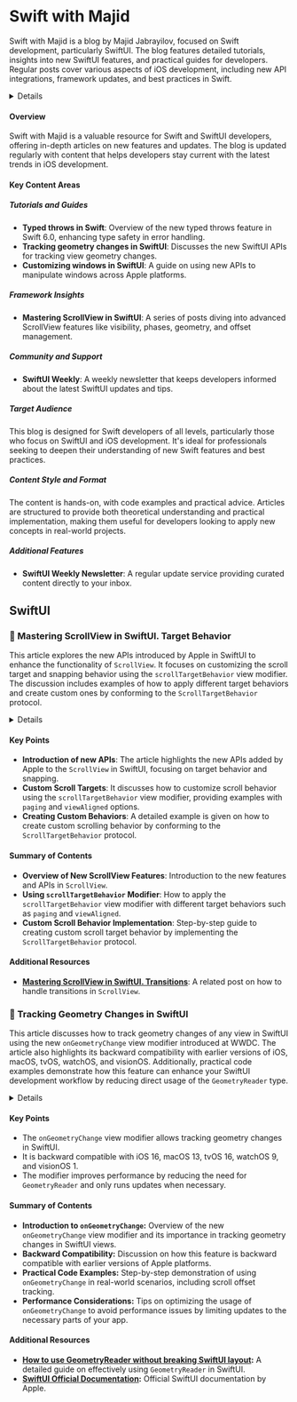 # Swift with Majid

Swift with Majid is a blog by Majid Jabrayilov, focused on Swift development, particularly SwiftUI. The blog features detailed tutorials, insights into new SwiftUI features, and practical guides for developers. Regular posts cover various aspects of iOS development, including new API integrations, framework updates, and best practices in Swift.

<details>

**URL:** [https://swiftwithmajid.com](https://swiftwithmajid.com)

**Authors:** `Majid Jabrayilov`

**Tags:**  
`SwiftUI`, `Swift Development`, `iOS Development`, `Programming`, `APIs`

</details>

#### Overview
Swift with Majid is a valuable resource for Swift and SwiftUI developers, offering in-depth articles on new features and updates. The blog is updated regularly with content that helps developers stay current with the latest trends in iOS development.

#### Key Content Areas

##### Tutorials and Guides
- **Typed throws in Swift**: Overview of the new typed throws feature in Swift 6.0, enhancing type safety in error handling.
- **Tracking geometry changes in SwiftUI**: Discusses the new SwiftUI APIs for tracking view geometry changes.
- **Customizing windows in SwiftUI**: A guide on using new APIs to manipulate windows across Apple platforms.

##### Framework Insights
- **Mastering ScrollView in SwiftUI**: A series of posts diving into advanced ScrollView features like visibility, phases, geometry, and offset management.

##### Community and Support
- **SwiftUI Weekly**: A weekly newsletter that keeps developers informed about the latest SwiftUI updates and tips.

##### Target Audience
This blog is designed for Swift developers of all levels, particularly those who focus on SwiftUI and iOS development. It's ideal for professionals seeking to deepen their understanding of new Swift features and best practices.

##### Content Style and Format
The content is hands-on, with code examples and practical advice. Articles are structured to provide both theoretical understanding and practical implementation, making them useful for developers looking to apply new concepts in real-world projects.

##### Additional Features
- **SwiftUI Weekly Newsletter**: A regular update service providing curated content directly to your inbox.

<LinkCard title="Visit Swift with Majid" href="https://swiftwithmajid.com" />

## SwiftUI

### 🔴 Mastering ScrollView in SwiftUI. Target Behavior

This article explores the new APIs introduced by Apple in SwiftUI to enhance the functionality of `ScrollView`. It focuses on customizing the scroll target and snapping behavior using the `scrollTargetBehavior` view modifier. The discussion includes examples of how to apply different target behaviors and create custom ones by conforming to the `ScrollTargetBehavior` protocol.

<details>

**URL:** [Mastering ScrollView in SwiftUI. Target Behavior](https://swiftwithmajid.com/2023/06/20/mastering-scrollview-in-swiftui-target-behavior/)

**Published:** 2023-06-20

**Authors:** `Majid Jabrayilov`

**Tags:**  
`SwiftUI`, `ScrollView`, `iOS Development`, `UI`, `API`

</details>

#### Key Points
- **Introduction of new APIs**: The article highlights the new APIs added by Apple to the `ScrollView` in SwiftUI, focusing on target behavior and snapping.
- **Custom Scroll Targets**: It discusses how to customize scroll behavior using the `scrollTargetBehavior` view modifier, providing examples with `paging` and `viewAligned` options.
- **Creating Custom Behaviors**: A detailed example is given on how to create custom scrolling behavior by conforming to the `ScrollTargetBehavior` protocol.

#### Summary of Contents
- **Overview of New ScrollView Features**: Introduction to the new features and APIs in `ScrollView`.
- **Using `scrollTargetBehavior` Modifier**: How to apply the `scrollTargetBehavior` view modifier with different target behaviors such as `paging` and `viewAligned`.
- **Custom Scroll Behavior Implementation**: Step-by-step guide to creating custom scroll target behavior by implementing the `ScrollTargetBehavior` protocol.

#### Additional Resources
- **[Mastering ScrollView in SwiftUI. Transitions](https://swiftwithmajid.com/2023/06/13/mastering-scrollview-in-swiftui-transitions/)**: A related post on how to handle transitions in `ScrollView`.

<LinkCard title="Read Full Article" href="https://swiftwithmajid.com/2023/06/20/mastering-scrollview-in-swiftui-target-behavior/" />

### 🔵 Tracking Geometry Changes in SwiftUI

This article discusses how to track geometry changes of any view in SwiftUI using the new `onGeometryChange` view modifier introduced at WWDC. The article also highlights its backward compatibility with earlier versions of iOS, macOS, tvOS, watchOS, and visionOS. Additionally, practical code examples demonstrate how this feature can enhance your SwiftUI development workflow by reducing direct usage of the `GeometryReader` type.

<details>

**URL:** https://swiftwithmajid.com/2024/08/13/tracking-geometry-changes-in-swiftui/

**Published:** 2024-08-13

**Authors:** `Majid Jabrayilov`

**Tags:**  
`SwiftUI`, `iOS Development`, `GeometryProxy`, `WWDC 2024`

</details>

#### Key Points
- The `onGeometryChange` view modifier allows tracking geometry changes in SwiftUI.
- It is backward compatible with iOS 16, macOS 13, tvOS 16, watchOS 9, and visionOS 1.
- The modifier improves performance by reducing the need for `GeometryReader` and only runs updates when necessary.

#### Summary of Contents
- **Introduction to `onGeometryChange`:** Overview of the new `onGeometryChange` view modifier and its importance in tracking geometry changes in SwiftUI views.
- **Backward Compatibility:** Discussion on how this feature is backward compatible with earlier versions of Apple platforms.
- **Practical Code Examples:** Step-by-step demonstration of using `onGeometryChange` in real-world scenarios, including scroll offset tracking.
- **Performance Considerations:** Tips on optimizing the usage of `onGeometryChange` to avoid performance issues by limiting updates to the necessary parts of your app.

#### Additional Resources
- **[How to use GeometryReader without breaking SwiftUI layout](https://swiftwithmajid.com/2020/11/04/how-to-use-geometryreader-without-breaking-swiftui-layout/):** A detailed guide on effectively using `GeometryReader` in SwiftUI.
- **[SwiftUI Official Documentation](https://developer.apple.com/documentation/swiftui):** Official SwiftUI documentation by Apple.

<LinkCard title="Read Full Article" href="https://swiftwithmajid.com/2024/08/13/tracking-geometry-changes-in-swiftui/" />
